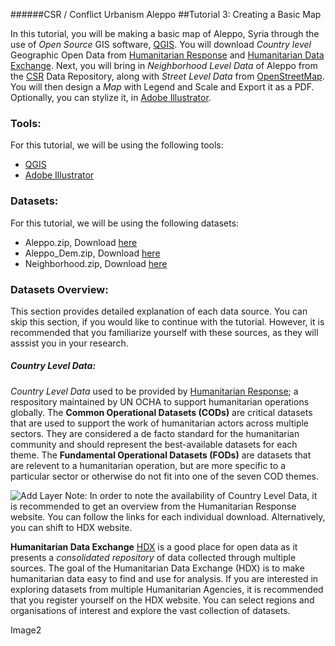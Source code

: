 ######CSR / Conflict Urbanism Aleppo 
##Tutorial 3: Creating a Basic Map

In this tutorial, you will be making a basic map of Aleppo, Syria through the use of *Open Source* GIS software, [QGIS](http://www.qgis.org/en/site/). You will download *Country level* Geographic Open Data from [Humanitarian Response](https://www.humanitarianresponse.info/) and [Humanitarian Data Exchange](https://data.hdx.rwlabs.org/). Next, you will bring in  *Neighborhood Level Data* of Aleppo from the [CSR](http://www.c4sr.columbia.edu/) Data Repository, along with *Street Level Data* from [OpenStreetMap](http://www.openstreetmap.org). You will then design a *Map* with Legend and Scale and Export it as a PDF. Optionally, you can stylize it, in [Adobe Illustrator](http://www.adobe.com/products/illustrator.html). 

### Tools:
For this tutorial, we will be using the following tools:
* [QGIS](http://www.qgis.org/en/site/)
* [Adobe Illustrator](http://www.adobe.com/products/illustrator.html)

### Datasets:
For this tutorial, we will be using the following datasets:
* Aleppo.zip, Download [here](/Tutorials/Tutorial3/Data/Aleppo.zip)
* Aleppo_Dem.zip, Download [here](/Tutorials/Tutorial3/Data/AleppoDem.zip)
* Neighborhood.zip, Download [here](/Tutorials/Tutorial3/Data/Neighborhood.zip)
  
### Datasets Overview:
This section provides detailed explanation of each data source. You can skip this section, if you would like to continue with the tutorial. However, it is recommended that you familiarize yourself with these sources, as they will asssist you in your research.

##### Country Level Data:
*Country Level Data* used to be provided by [Humanitarian Response](https://www.humanitarianresponse.info/en/applications/data); a respository maintained by UN OCHA to support humanitarian operations globally. The **Common Operational Datasets (CODs)** are critical datasets that are used to support the work of humanitarian actors across multiple sectors. They are considered a de facto standard for the humanitarian community and should represent the best-available datasets for each theme. The **Fundamental Operational Datasets (FODs)** are datasets that are relevent to a humanitarian operation, but are more specific to a particular sector or otherwise do not fit into one of the seven COD themes.</br>

![Add Layer](https://cloud.githubusercontent.com/assets/16892784/12637883/b46b94ce-c566-11e5-815b-a84ea83369fa.png)
Note: In order to note the availability of Country Level Data, it is recommended to get an overview from the Humanitarian Response website. You can follow the links for each individual download. Alternatively, you can shift to HDX website. 

**Humanitarian Data Exchange** [HDX](https://data.hdx.rwlabs.org) is a good place for open data as it presents a *consolidated repository* of data collected through multiple sources. The goal of the Humanitarian Data Exchange (HDX) is to make humanitarian data easy to find and use for analysis. If you are interested in exploring datasets from multiple Humanitarian Agencies, it is recommended that you register yourself on the HDX website. You can select regions and organisations of interest and explore the vast collection of datasets. 

Image2
